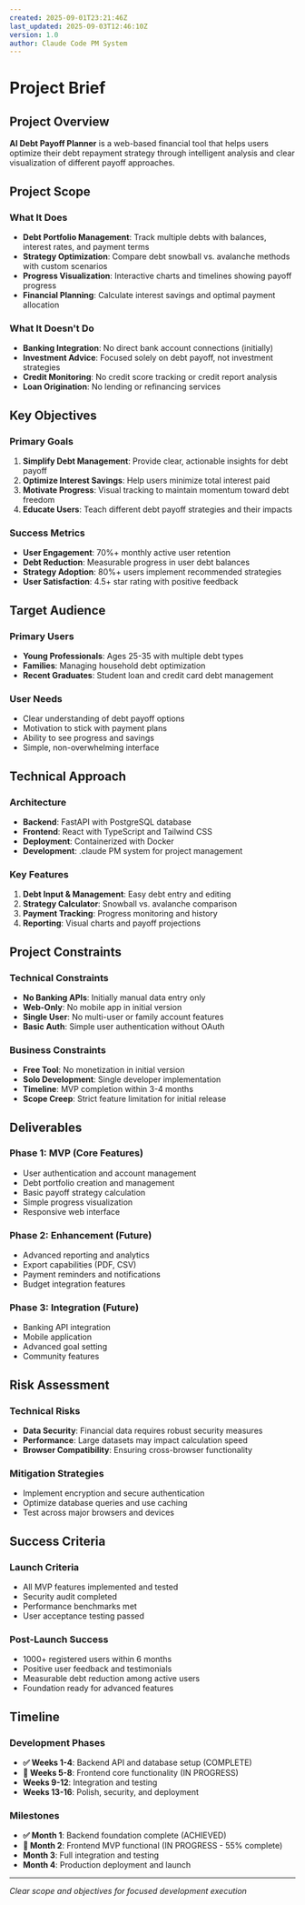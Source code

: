 ```yaml
---
created: 2025-09-01T23:21:46Z
last_updated: 2025-09-03T12:46:10Z
version: 1.0
author: Claude Code PM System
---
```


# Project Brief

## Project Overview

**AI Debt Payoff Planner** is a web-based financial tool that helps users optimize their debt repayment strategy through intelligent analysis and clear visualization of different payoff approaches.

## Project Scope

### What It Does
- **Debt Portfolio Management**: Track multiple debts with balances, interest rates, and payment terms
- **Strategy Optimization**: Compare debt snowball vs. avalanche methods with custom scenarios
- **Progress Visualization**: Interactive charts and timelines showing payoff progress
- **Financial Planning**: Calculate interest savings and optimal payment allocation

### What It Doesn't Do
- **Banking Integration**: No direct bank account connections (initially)
- **Investment Advice**: Focused solely on debt payoff, not investment strategies
- **Credit Monitoring**: No credit score tracking or credit report analysis
- **Loan Origination**: No lending or refinancing services

## Key Objectives

### Primary Goals
1. **Simplify Debt Management**: Provide clear, actionable insights for debt payoff
2. **Optimize Interest Savings**: Help users minimize total interest paid
3. **Motivate Progress**: Visual tracking to maintain momentum toward debt freedom
4. **Educate Users**: Teach different debt payoff strategies and their impacts

### Success Metrics
- **User Engagement**: 70%+ monthly active user retention
- **Debt Reduction**: Measurable progress in user debt balances
- **Strategy Adoption**: 80%+ users implement recommended strategies
- **User Satisfaction**: 4.5+ star rating with positive feedback

## Target Audience

### Primary Users
- **Young Professionals**: Ages 25-35 with multiple debt types
- **Families**: Managing household debt optimization
- **Recent Graduates**: Student loan and credit card debt management

### User Needs
- Clear understanding of debt payoff options
- Motivation to stick with payment plans
- Ability to see progress and savings
- Simple, non-overwhelming interface

## Technical Approach

### Architecture
- **Backend**: FastAPI with PostgreSQL database
- **Frontend**: React with TypeScript and Tailwind CSS
- **Deployment**: Containerized with Docker
- **Development**: .claude PM system for project management

### Key Features
1. **Debt Input & Management**: Easy debt entry and editing
2. **Strategy Calculator**: Snowball vs. avalanche comparison
3. **Payment Tracking**: Progress monitoring and history
4. **Reporting**: Visual charts and payoff projections

## Project Constraints

### Technical Constraints
- **No Banking APIs**: Initially manual data entry only
- **Web-Only**: No mobile app in initial version
- **Single User**: No multi-user or family account features
- **Basic Auth**: Simple user authentication without OAuth

### Business Constraints
- **Free Tool**: No monetization in initial version
- **Solo Development**: Single developer implementation
- **Timeline**: MVP completion within 3-4 months
- **Scope Creep**: Strict feature limitation for initial release

## Deliverables

### Phase 1: MVP (Core Features)
- User authentication and account management
- Debt portfolio creation and management
- Basic payoff strategy calculation
- Simple progress visualization
- Responsive web interface

### Phase 2: Enhancement (Future)
- Advanced reporting and analytics
- Export capabilities (PDF, CSV)
- Payment reminders and notifications
- Budget integration features

### Phase 3: Integration (Future)
- Banking API integration
- Mobile application
- Advanced goal setting
- Community features

## Risk Assessment

### Technical Risks
- **Data Security**: Financial data requires robust security measures
- **Performance**: Large datasets may impact calculation speed
- **Browser Compatibility**: Ensuring cross-browser functionality

### Mitigation Strategies
- Implement encryption and secure authentication
- Optimize database queries and use caching
- Test across major browsers and devices

## Success Criteria

### Launch Criteria
- All MVP features implemented and tested
- Security audit completed
- Performance benchmarks met
- User acceptance testing passed

### Post-Launch Success
- 1000+ registered users within 6 months
- Positive user feedback and testimonials
- Measurable debt reduction among active users
- Foundation ready for advanced features

## Timeline

### Development Phases  
- **✅ Weeks 1-4**: Backend API and database setup (COMPLETE)
- **🔄 Weeks 5-8**: Frontend core functionality (IN PROGRESS)
- **Weeks 9-12**: Integration and testing
- **Weeks 13-16**: Polish, security, and deployment

### Milestones
- **✅ Month 1**: Backend foundation complete (ACHIEVED)
- **🔄 Month 2**: Frontend MVP functional (IN PROGRESS - 55% complete)
- **Month 3**: Full integration and testing
- **Month 4**: Production deployment and launch

---
*Clear scope and objectives for focused development execution*
